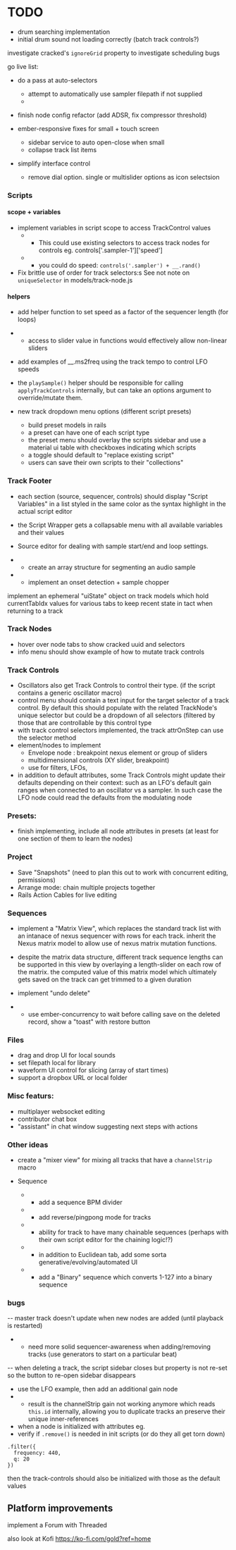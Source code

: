 # TODO
- drum searching implementation
- initial drum sound not loading correctly (batch track controls?)

investigate cracked's `ignoreGrid` property to investigate scheduling bugs

go live list:
- do a pass at auto-selectors
  - attempt to automatically use sampler filepath if not supplied
  - 
- finish node config refactor (add ADSR, fix compressor threshold)
- ember-responsive fixes for small + touch screen
  - sidebar service to auto open-close when small
  - collapse track list items

- simplify interface control
  - remove dial option. single or multislider options as icon selectsion




### Scripts
#### scope + variables
- implement variables in script scope to access TrackControl values
  - - This could use existing selectors to access track nodes for controls eg.
      controls['.sampler-1']['speed']
  - -  you could do speed: `controls('.sampler') + __.rand()`
- Fix brittle use of order for track selectors:s  See not note on `uniqueSelector` in models/track-node.js

#### helpers
- add helper function to set speed as a factor of the sequencer length (for loops)
- - access to slider value in functions would effectively allow non-linear sliders
- add examples of __.ms2freq using the track tempo to control LFO speeds
- the `playSample()` helper should be responsible for calling `applyTrackControls` internally, but can take an options argument to override/mutate them.

- new track dropdown menu options (different script presets)
  - build preset models in rails
  - a preset can have one of each script type
  - the preset menu should overlay the scripts sidebar and use a material ui table with checkboxes indicating which scripts
  - a toggle should default to "replace existing script"
  - users can save their own scripts to their "collections"


### Track Footer
  - each section (source, sequencer, controls) should display "Script Variables" in a list
  styled in the same color as the syntax highlight in the actual script editor
  - the Script Wrapper gets a collapsable menu with all available variables and their values

  - Source editor for dealing with sample start/end and loop settings. 
  - - create an array structure for segmenting an audio sample
  - - implement an onset detection + sample chopper

implement an ephemeral "uiState" object on track models which hold currentTabIdx values for various tabs
to keep recent state in tact when returning to a track

### Track Nodes
  - hover over node tabs to show cracked uuid and selectors
  - info menu should show example of how to mutate track controls

### Track Controls
  - Oscillators also get Track Controls to control their type. (if the script contains a generic oscillator macro)
  - control menu should contain a text input for the target selector of a track control. By default this should populate with the related TrackNode's unique selector
    but could be a dropdown of all selectors (filtered by those that are controllable by this control type
  - with track control selectors implemented, the track attrOnStep can use the selector method
  - element/nodes to implement
    - Envelope node : breakpoint nexus element or group of sliders
    - multidimensional controls (XY slider, breakpoint)
    - use for filters, LFOs, 
  - in addition to default attributes, some Track Controls might update their defaults depending on their context: such as an LFO's default gain ranges when connected to an oscillator vs a sampler. In such case the LFO node could read the defaults from the modulating node


### Presets:
  - finish implementing, include all node attributes in presets
    (at least for one section of them to learn the nodes)

### Project
  - Save "Snapshots" (need to plan this out to work with concurrent editing, permissions)
  - Arrange mode: chain multiple projects together
  - Rails Action Cables for live editing

### Sequences
  - implement a "Matrix View", which replaces the standard track list with an intanace of 
  nexus sequencer with rows for each track. inherit the Nexus matrix model to allow use of 
  nexus matrix mutation functions.
  - despite the matrix data structure, different track sequence lengths can be supported in this view
  by overlaying a length-slider on each row of the matrix. 
  the computed value of this matrix model which ultimately gets saved on the track can
  get trimmed to a given duration

- implement "undo delete" 
- - use ember-concurrency to wait before calling save on the deleted record, show a "toast" with restore button

### Files
  - drag and drop UI for local sounds
  - set filepath local for library 
  - waveform UI control for slicing (array of start times)
  - support a dropbox URL or local folder

### Misc featurs:
  - multiplayer websocket editing
  - contributor chat box
  - "assistant" in chat window suggesting next steps with actions


### Other ideas
- create a  "mixer view" for mixing all tracks that have a `channelStrip` macro

- Sequence
  - - add a sequence BPM divider
  - - add reverse/pingpong mode for tracks
  - - ability for track to have many chainable sequences (perhaps with their own script editor for the chaining logic!?)

  - - in addition to Euclidean tab, add some sorta generative/evolving/automated UI
  - - add a "Binary" sequence which converts 1-127 into a binary sequence


### bugs
-- master track doesn't update when new nodes are added (until playback is restarted)
- - need more solid sequencer-awareness when adding/removing tracks (use generators to start on a particular beat)

-- when deleting a track, the script sidebar closes but property is not re-set so the button to re-open sidebar disappears

  - use the LFO example, then add an additional gain node
  - - result is the channelStrip gain not working anymore
      which reads `this.id` internally, allowing you to duplicate tracks an preserve their unique inner-references
  - when a node is initialized with attributes eg.
  - verify if `.remove()` is needed in init scripts (or do they all get torn down)
  ```
  .filter({
    frequency: 440,
    q: 20
  })
  ```
  then the track-controls should also be initialized with those as the default values


## Platform improvements

implement a Forum with Threaded

also look at Kofi https://ko-fi.com/gold?ref=home

